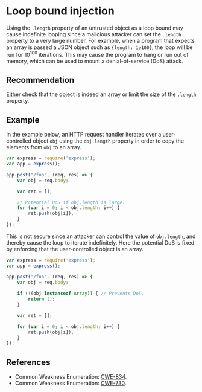 # Loop bound injection
Using the `.length` property of an untrusted object as a loop bound may cause indefinite looping since a malicious attacker can set the `.length` property to a very large number. For example, when a program that expects an array is passed a JSON object such as `{length: 1e100}`, the loop will be run for 10<sup>100</sup> iterations. This may cause the program to hang or run out of memory, which can be used to mount a denial-of-service (DoS) attack.


## Recommendation
Either check that the object is indeed an array or limit the size of the `.length` property.


## Example
In the example below, an HTTP request handler iterates over a user-controlled object `obj` using the `obj.length` property in order to copy the elements from `obj` to an array.


```javascript
var express = require('express');
var app = express();

app.post("/foo", (req, res) => {
    var obj = req.body;

    var ret = [];

    // Potential DoS if obj.length is large.
    for (var i = 0; i < obj.length; i++) {
        ret.push(obj[i]);
    }
});

```
This is not secure since an attacker can control the value of `obj.length`, and thereby cause the loop to iterate indefinitely. Here the potential DoS is fixed by enforcing that the user-controlled object is an array.


```javascript
var express = require('express');
var app = express();

app.post("/foo", (req, res) => {
    var obj = req.body;
    
    if (!(obj instanceof Array)) { // Prevents DoS.
        return [];
    }

    var ret = [];

    for (var i = 0; i < obj.length; i++) {
        ret.push(obj[i]);
    }
});

```

## References
* Common Weakness Enumeration: [CWE-834](https://cwe.mitre.org/data/definitions/834.html).
* Common Weakness Enumeration: [CWE-730](https://cwe.mitre.org/data/definitions/730.html).
